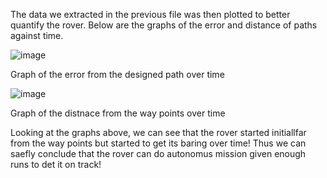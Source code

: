 The data we extracted in the previous file was then plotted to better quantify the rover. Below are the graphs of the error and distance of paths
against time. 




![image](https://github.com/Tomiwa2/MRE320_MarsRover/assets/49229168/67b4aee5-db7a-472a-b10a-b64d7edc1204)




 Graph of the error from the designed path over time 



![image](https://github.com/Tomiwa2/MRE320_MarsRover/assets/49229168/28accfcb-2eb5-4069-8d71-78c255e53c41)




Graph of the distnace from the way points over time 



  Looking at the graphs above, we can see that the rover started initiallfar from the way points but started to get its baring over time! Thus we can
  saefly conclude that the rover can do autonomus mission given enough runs to det it on track!
